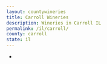 ```yaml
---
layout: countywineries
title: Carroll Wineries
description: Wineries in Carroll IL
permalink: /il/carroll/
county: carroll
state: il
---
```

-
